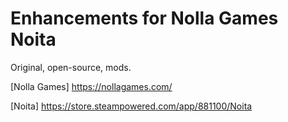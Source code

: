 # Enhancements for Nolla Games Noita

Original, open-source, mods.

[Nolla Games] https://nollagames.com/

[Noita] https://store.steampowered.com/app/881100/Noita